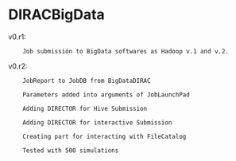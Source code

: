 DIRACBigData
============

v0.r1:  

        Job submissión to BigData softwares as Hadoop v.1 and v.2.

v0.r2:  

        JobReport to JobDB from BigDataDIRAC
        
        Parameters added into arguments of JobLaunchPad
        
        Adding DIRECTOR for Hive Submission
        
        Adding DIRECTOR for interactive Submission
        
        Creating part for interacting with FileCatalog
        
        Tested with 500 simulations

